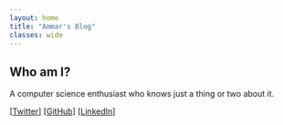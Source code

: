 ```yaml
---
layout: home
title: "Ammar's Blog"
classes: wide
---
```


## Who am I?

A computer science enthusiast who knows just a thing or two about it.

[[Twitter](https://x.com/0xz4h1d)] [[GitHub](https://github.com/ammarbinfaisal)] [[LinkedIn](https://www.linkedin.com/in/malik-ammar-faisal/)]



